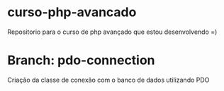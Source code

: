 # curso-php-avancado
Repositorio para o curso de php avançado que estou desenvolvendo =)

# Branch: pdo-connection
Criação da classe de conexão com o banco de dados utilizando PDO